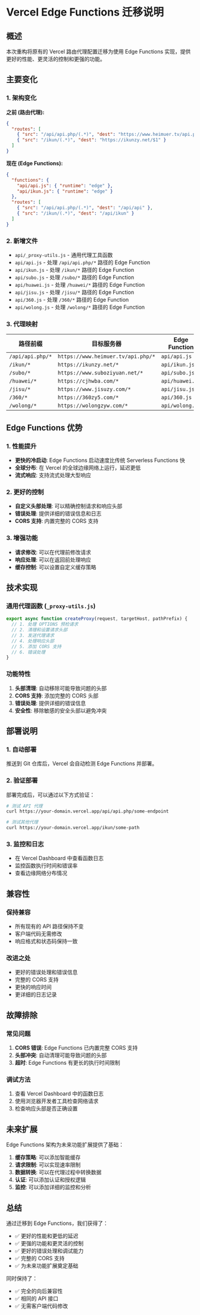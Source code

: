 # Vercel Edge Functions 迁移说明

## 概述

本次重构将原有的 Vercel 路由代理配置迁移为使用 Edge Functions 实现，提供更好的性能、更灵活的控制和更强的功能。

## 主要变化

### 1. 架构变化

**之前 (路由代理):**
```json
{
  "routes": [
    { "src": "/api/api.php/(.*)", "dest": "https://www.heimuer.tv/api.php/$1" },
    { "src": "/ikun/(.*)", "dest": "https://ikunzy.net/$1" }
  ]
}
```

**现在 (Edge Functions):**
```json
{
  "functions": {
    "api/api.js": { "runtime": "edge" },
    "api/ikun.js": { "runtime": "edge" }
  },
  "routes": [
    { "src": "/api/api.php/(.*)", "dest": "/api/api" },
    { "src": "/ikun/(.*)", "dest": "/api/ikun" }
  ]
}
```

### 2. 新增文件

- `api/_proxy-utils.js` - 通用代理工具函数
- `api/api.js` - 处理 `/api/api.php/*` 路径的 Edge Function
- `api/ikun.js` - 处理 `/ikun/*` 路径的 Edge Function
- `api/subo.js` - 处理 `/subo/*` 路径的 Edge Function
- `api/huawei.js` - 处理 `/huawei/*` 路径的 Edge Function
- `api/jisu.js` - 处理 `/jisu/*` 路径的 Edge Function
- `api/360.js` - 处理 `/360/*` 路径的 Edge Function
- `api/wolong.js` - 处理 `/wolong/*` 路径的 Edge Function

### 3. 代理映射

| 路径前缀 | 目标服务器 | Edge Function |
|---------|-----------|---------------|
| `/api/api.php/*` | `https://www.heimuer.tv/api.php/*` | `api/api.js` |
| `/ikun/*` | `https://ikunzy.net/*` | `api/ikun.js` |
| `/subo/*` | `https://www.suboziyuan.net/*` | `api/subo.js` |
| `/huawei/*` | `https://cjhwba.com/*` | `api/huawei.js` |
| `/jisu/*` | `https://www.jisuzy.com/*` | `api/jisu.js` |
| `/360/*` | `https://360zy5.com/*` | `api/360.js` |
| `/wolong/*` | `https://wolongzyw.com/*` | `api/wolong.js` |

## Edge Functions 优势

### 1. 性能提升
- **更快的冷启动**: Edge Functions 启动速度比传统 Serverless Functions 快
- **全球分布**: 在 Vercel 的全球边缘网络上运行，延迟更低
- **流式响应**: 支持流式处理大型响应

### 2. 更好的控制
- **自定义头部处理**: 可以精确控制请求和响应头部
- **错误处理**: 提供详细的错误信息和日志
- **CORS 支持**: 内置完整的 CORS 支持

### 3. 增强功能
- **请求修改**: 可以在代理前修改请求
- **响应处理**: 可以在返回前处理响应
- **缓存控制**: 可以设置自定义缓存策略

## 技术实现

### 通用代理函数 (`_proxy-utils.js`)

```javascript
export async function createProxy(request, targetHost, pathPrefix) {
  // 1. 处理 OPTIONS 预检请求
  // 2. 清理和设置请求头部
  // 3. 发送代理请求
  // 4. 处理响应头部
  // 5. 添加 CORS 支持
  // 6. 错误处理
}
```

### 功能特性

1. **头部清理**: 自动移除可能导致问题的头部
2. **CORS 支持**: 添加完整的 CORS 头部
3. **错误处理**: 提供详细的错误信息
4. **安全性**: 移除敏感的安全头部以避免冲突

## 部署说明

### 1. 自动部署
推送到 Git 仓库后，Vercel 会自动检测 Edge Functions 并部署。

### 2. 验证部署
部署完成后，可以通过以下方式验证：

```bash
# 测试 API 代理
curl https://your-domain.vercel.app/api/api.php/some-endpoint

# 测试其他代理
curl https://your-domain.vercel.app/ikun/some-path
```

### 3. 监控和日志
- 在 Vercel Dashboard 中查看函数日志
- 监控函数执行时间和错误率
- 查看边缘网络分布情况

## 兼容性

### 保持兼容
- 所有现有的 API 路径保持不变
- 客户端代码无需修改
- 响应格式和状态码保持一致

### 改进之处
- 更好的错误处理和错误信息
- 完整的 CORS 支持
- 更快的响应时间
- 更详细的日志记录

## 故障排除

### 常见问题

1. **CORS 错误**: Edge Functions 已内置完整 CORS 支持
2. **头部冲突**: 自动清理可能导致问题的头部
3. **超时**: Edge Functions 有更长的执行时间限制

### 调试方法

1. 查看 Vercel Dashboard 中的函数日志
2. 使用浏览器开发者工具检查网络请求
3. 检查响应头部是否正确设置

## 未来扩展

Edge Functions 架构为未来功能扩展提供了基础：

1. **缓存策略**: 可以添加智能缓存
2. **请求限制**: 可以实现速率限制
3. **数据转换**: 可以在代理过程中转换数据
4. **认证**: 可以添加认证和授权逻辑
5. **监控**: 可以添加详细的监控和分析

## 总结

通过迁移到 Edge Functions，我们获得了：
- ✅ 更好的性能和更低的延迟
- ✅ 更强的功能和更灵活的控制
- ✅ 更好的错误处理和调试能力
- ✅ 完整的 CORS 支持
- ✅ 为未来功能扩展奠定基础

同时保持了：
- ✅ 完全的向后兼容性
- ✅ 相同的 API 接口
- ✅ 无需客户端代码修改
